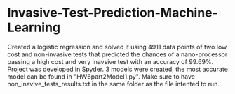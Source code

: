 # Invasive-Test-Prediction-Machine-Learning

Created a logistic regression and solved it using 4911 data points of two low cost and non-invasive tests that predicted the chances of a nano-processor passing a high cost and very inavsive test with an accuracy of 99.69%.
Project was developed in Spyder. 
3 models were created, the most accurate model can be found in "HW6part2Model1.py".
Make sure to have non_inavive_tests_results.txt in the same folder as the file intented to run.
